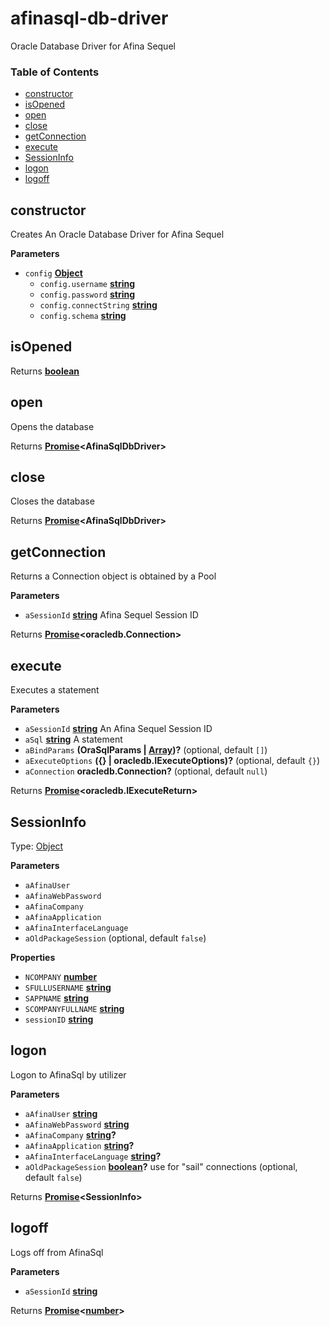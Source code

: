 # afinasql-db-driver
Oracle Database Driver for Afina Sequel
<!-- Generated by documentation.js. Update this documentation by updating the source code. -->

### Table of Contents

-   [constructor](#constructor)
-   [isOpened](#isopened)
-   [open](#open)
-   [close](#close)
-   [getConnection](#getconnection)
-   [execute](#execute)
-   [SessionInfo](#sessioninfo)
-   [logon](#logon)
-   [logoff](#logoff)

## constructor

Creates An Oracle Database Driver for Afina Sequel

**Parameters**

-   `config` **[Object](https://developer.mozilla.org/en-US/docs/Web/JavaScript/Reference/Global_Objects/Object)**
    -   `config.username` **[string](https://developer.mozilla.org/en-US/docs/Web/JavaScript/Reference/Global_Objects/String)**
    -   `config.password` **[string](https://developer.mozilla.org/en-US/docs/Web/JavaScript/Reference/Global_Objects/String)**
    -   `config.connectString` **[string](https://developer.mozilla.org/en-US/docs/Web/JavaScript/Reference/Global_Objects/String)**
    -   `config.schema` **[string](https://developer.mozilla.org/en-US/docs/Web/JavaScript/Reference/Global_Objects/String)**

## isOpened

Returns **[boolean](https://developer.mozilla.org/en-US/docs/Web/JavaScript/Reference/Global_Objects/Boolean)**

## open

Opens the database

Returns **[Promise](https://developer.mozilla.org/en-US/docs/Web/JavaScript/Reference/Global_Objects/Promise)&lt;AfinaSqlDbDriver>**

## close

Closes the database

Returns **[Promise](https://developer.mozilla.org/en-US/docs/Web/JavaScript/Reference/Global_Objects/Promise)&lt;AfinaSqlDbDriver>**

## getConnection

Returns a Connection object is obtained by a Pool

**Parameters**

-   `aSessionId` **[string](https://developer.mozilla.org/en-US/docs/Web/JavaScript/Reference/Global_Objects/String)** Afina Sequel Session ID

Returns **[Promise](https://developer.mozilla.org/en-US/docs/Web/JavaScript/Reference/Global_Objects/Promise)&lt;oracledb.Connection>**

## execute

Executes a statement

**Parameters**

-   `aSessionId` **[string](https://developer.mozilla.org/en-US/docs/Web/JavaScript/Reference/Global_Objects/String)** An Afina Sequel Session ID
-   `aSql` **[string](https://developer.mozilla.org/en-US/docs/Web/JavaScript/Reference/Global_Objects/String)** A statement
-   `aBindParams` **(OraSqlParams | [Array](https://developer.mozilla.org/en-US/docs/Web/JavaScript/Reference/Global_Objects/Array))?**  (optional, default `[]`)
-   `aExecuteOptions` **({} | oracledb.IExecuteOptions)?**  (optional, default `{}`)
-   `aConnection` **oracledb.Connection?**  (optional, default `null`)

Returns **[Promise](https://developer.mozilla.org/en-US/docs/Web/JavaScript/Reference/Global_Objects/Promise)&lt;oracledb.IExecuteReturn>**

## SessionInfo

Type: [Object](https://developer.mozilla.org/en-US/docs/Web/JavaScript/Reference/Global_Objects/Object)

**Parameters**

-   `aAfinaUser`
-   `aAfinaWebPassword`
-   `aAfinaCompany`
-   `aAfinaApplication`
-   `aAfinaInterfaceLanguage`
-   `aOldPackageSession`   (optional, default `false`)

**Properties**

-   `NCOMPANY` **[number](https://developer.mozilla.org/en-US/docs/Web/JavaScript/Reference/Global_Objects/Number)**
-   `SFULLUSERNAME` **[string](https://developer.mozilla.org/en-US/docs/Web/JavaScript/Reference/Global_Objects/String)**
-   `SAPPNAME` **[string](https://developer.mozilla.org/en-US/docs/Web/JavaScript/Reference/Global_Objects/String)**
-   `SCOMPANYFULLNAME` **[string](https://developer.mozilla.org/en-US/docs/Web/JavaScript/Reference/Global_Objects/String)**
-   `sessionID` **[string](https://developer.mozilla.org/en-US/docs/Web/JavaScript/Reference/Global_Objects/String)**

## logon

Logon to AfinaSql by utilizer

**Parameters**

-   `aAfinaUser` **[string](https://developer.mozilla.org/en-US/docs/Web/JavaScript/Reference/Global_Objects/String)**
-   `aAfinaWebPassword` **[string](https://developer.mozilla.org/en-US/docs/Web/JavaScript/Reference/Global_Objects/String)**
-   `aAfinaCompany` **[string](https://developer.mozilla.org/en-US/docs/Web/JavaScript/Reference/Global_Objects/String)?**
-   `aAfinaApplication` **[string](https://developer.mozilla.org/en-US/docs/Web/JavaScript/Reference/Global_Objects/String)?**
-   `aAfinaInterfaceLanguage` **[string](https://developer.mozilla.org/en-US/docs/Web/JavaScript/Reference/Global_Objects/String)?**
-   `aOldPackageSession` **[boolean](https://developer.mozilla.org/en-US/docs/Web/JavaScript/Reference/Global_Objects/Boolean)?** use for "sail" connections (optional, default `false`)

Returns **[Promise](https://developer.mozilla.org/en-US/docs/Web/JavaScript/Reference/Global_Objects/Promise)&lt;SessionInfo>**

## logoff

Logs off from AfinaSql

**Parameters**

-   `aSessionId` **[string](https://developer.mozilla.org/en-US/docs/Web/JavaScript/Reference/Global_Objects/String)**

Returns **[Promise](https://developer.mozilla.org/en-US/docs/Web/JavaScript/Reference/Global_Objects/Promise)&lt;[number](https://developer.mozilla.org/en-US/docs/Web/JavaScript/Reference/Global_Objects/Number)>**
